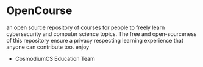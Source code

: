 # OpenCourse
an open source repository of courses for people to freely learn cybersecurity and computer science topics. The free and open-sourceness of this repository ensure a privacy respecting learning experience that anyone can contribute too. enjoy

- CosmodiumCS Education Team
